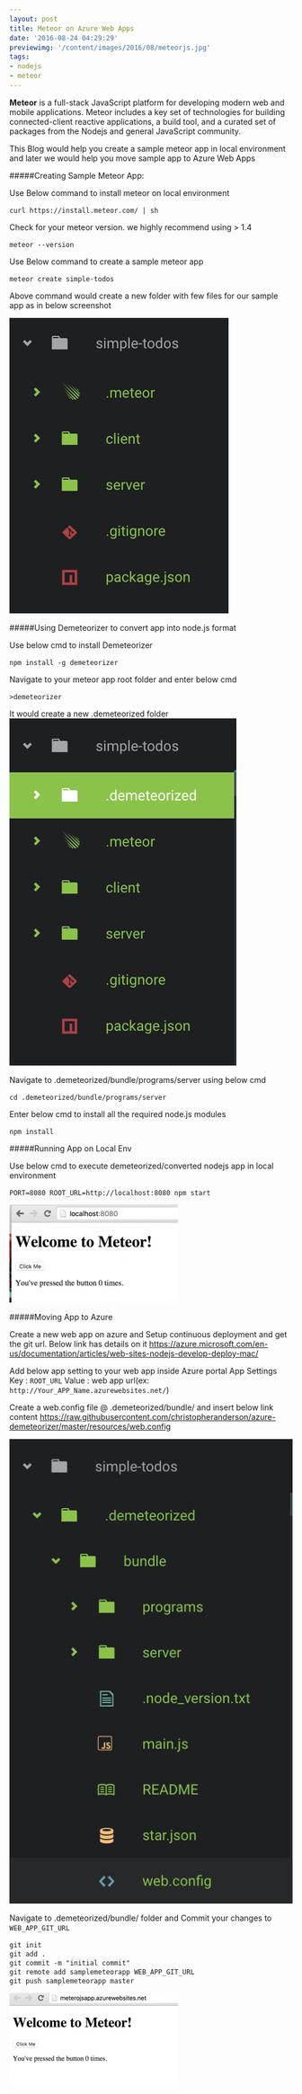```yaml
---
layout: post
title: Meteor on Azure Web Apps
date: '2016-08-24 04:29:29'
previewimg: '/content/images/2016/08/meteorjs.jpg'
tags:
- nodejs
- meteor
---
```


**Meteor** is a full-stack JavaScript platform for developing modern web and mobile applications. Meteor includes a key set of technologies for building connected-client reactive applications, a build tool, and a curated set of packages from the Nodejs and general JavaScript community.

This Blog would help you create a sample meteor app in local environment and later we would help you move sample app to Azure Web Apps 

#####Creating Sample Meteor App:

Use Below command to install meteor on local environment

    curl https://install.meteor.com/ | sh

Check for your meteor version. we highly recommend using > 1.4

    meteor --version

Use Below command to create a sample meteor app

    meteor create simple-todos

Above command would create a new folder with few files for our sample app as in below screenshot

![Meteor App](/content/images/2016/08/Screen-Shot-2016-08-23-at-11-08-29-PM.png)

#####Using Demeteorizer to convert app into node.js format

Use below cmd to install Demeteorizer

    npm install -g demeteorizer

Navigate to your meteor app root folder and enter below cmd

    >demeteorizer

It would create a new .demeteorized folder
![Demeteorized App](/content/images/2016/08/Screen-Shot-2016-08-23-at-11-15-01-PM.png)

Navigate to .demeteorized/bundle/programs/server using below cmd

    cd .demeteorized/bundle/programs/server
Enter below cmd to install all the required node.js modules

    npm install

#####Running App on Local Env

Use below cmd to execute demeteorized/converted nodejs app in local environment

    PORT=8080 ROOT_URL=http://localhost:8080 npm start
![Local Meteor](/content/images/2016/08/local_meteor.png)

#####Moving App to Azure

Create a new web app on azure and Setup continuous deployment and get the git url. Below link has details on it
https://azure.microsoft.com/en-us/documentation/articles/web-sites-nodejs-develop-deploy-mac/

Add below app setting to your web app inside Azure portal App Settings
Key : `ROOT_URL` 
Value : web app url(ex: `http://Your_APP_Name.azurewebsites.net/`) 

Create a web.config file @ .demeteorized/bundle/ and insert below link content
https://raw.githubusercontent.com/christopheranderson/azure-demeteorizer/master/resources/web.config

![web config file](/content/images/2016/08/Screen-Shot-2016-08-23-at-11-24-13-PM.png)


Navigate to .demeteorized/bundle/  folder and Commit your changes to `WEB_APP_GIT_URL`
```
git init
git add .
git commit -m "initial commit"
git remote add samplemeteorapp WEB_APP_GIT_URL
git push samplemeteorapp master
```

![web config file](/content/images/2016/08/final_meteor.png)